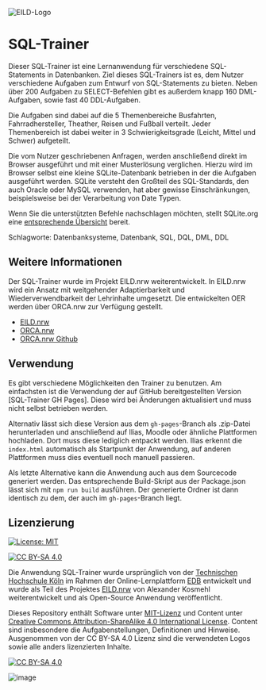 ![EILD-Logo](src/img/eild_header_logo.png)

# SQL-Trainer
Dieser SQL-Trainer ist eine Lernanwendung für verschiedene SQL-Statements in Datenbanken. Ziel dieses SQL-Trainers ist es, dem Nutzer verschiedene Aufgaben zum Entwurf von SQL-Statements zu bieten. Neben über 200 Aufgaben zu SELECT-Befehlen gibt es außerdem knapp 160 DML-Aufgaben, sowie fast 40 DDL-Aufgaben.

Die Aufgaben sind dabei auf die 5 Themenbereiche Busfahrten, Fahrradhersteller, Theather, Reisen und Fußball verteilt. Jeder Themenbereich ist dabei weiter in 3 Schwierigkeitsgrade (Leicht, Mittel und Schwer) aufgeteilt.

Die vom Nutzer geschriebenen Anfragen, werden anschließend direkt im Browser ausgeführt und mit einer Musterlösung verglichen. Hierzu wird im Browser selbst eine kleine SQLite-Datenbank betrieben in der die Aufgaben ausgeführt werden. SQLite versteht den Großteil des SQL-Standards, den auch Oracle oder MySQL verwenden, hat aber gewisse Einschränkungen, beispielsweise bei der Verarbeitung von Date Typen.

Wenn Sie die unterstützten Befehle nachschlagen möchten, stellt SQLite.org eine [entsprechende Übersicht](https://www.sqlite.org/lang.html) bereit.

Schlagworte: Datenbanksysteme, Datenbank, SQL, DQL, DML, DDL

## Weitere Informationen
Der SQL-Trainer wurde im Projekt EILD.nrw weiterentwickelt. In EILD.nrw wird ein Ansatz mit weitgehender Adaptierbarkeit und Wiederverwendbarkeit der Lehrinhalte umgesetzt. Die entwickelten OER werden über ORCA.nrw zur Verfügung gestellt.
- [EILD.nrw]
- [ORCA.nrw]
- [ORCA.nrw Github]

## Verwendung

Es gibt verschiedene Möglichkeiten den Trainer zu benutzen. Am einfachsten ist die Verwendung der auf GitHub bereitgestellten Version [SQL-Trainer GH Pages]. Diese wird bei Änderungen aktualisiert und muss nicht selbst betrieben werden.

Alternativ lässt sich diese Version aus dem `gh-pages`-Branch als .zip-Datei herunterladen und anschließend auf Ilias, Moodle oder ähnliche Plattformen hochladen. Dort muss diese lediglich entpackt werden. Ilias erkennt die `index.html` automatisch als Startpunkt der Anwendung, auf anderen Plattformen muss dies eventuell noch manuell passieren.

Als letzte Alternative kann die Anwendung auch aus dem Sourcecode generiert werden. Das entsprechende Build-Skript aus der Package.json lässt sich mit `npm run build` ausführen. Der generierte Ordner ist dann identisch zu dem, der auch im `gh-pages`-Branch liegt.


## Lizenzierung

[![License: MIT][MIT-shield]][MIT]

[![CC BY-SA 4.0][cc-by-sa-shield]][cc-by-sa]


Die Anwendung SQL-Trainer wurde ursprünglich von der [Technischen Hochschule Köln][TH Köln] im Rahmen der Online-Lernplattform [EDB] entwickelt und wurde als Teil des Projektes [EILD.nrw] von Alexander Kosmehl weiterentwickelt und als Open-Source Anwendung veröffentlicht.

Dieses Repository enthält Software unter [MIT-Lizenz][MIT] und Content unter [Creative Commons Attribution-ShareAlike 4.0 International License][cc-by-sa]. Content sind insbesondere die Aufgabenstellungen, Definitionen und Hinweise. Ausgenommen von der CC BY-SA 4.0 Lizenz sind die verwendeten Logos sowie alle anders lizenzierten Inhalte.

[![CC BY-SA 4.0][cc-by-sa-image]][cc-by-sa]

![image](https://user-images.githubusercontent.com/73349129/233968870-b61f0850-e7c2-489f-a597-53e030794b22.png)



[MIT]: https://github.com/orca-nrw/sql-trainer/blob/master/LICENCE
[MIT-shield]: https://img.shields.io/badge/License-MIT-yellow.svg
[cc-by-sa]: http://creativecommons.org/licenses/by-sa/4.0/
[cc-by-sa-image]: https://licensebuttons.net/l/by-sa/4.0/88x31.png
[cc-by-sa-shield]: https://img.shields.io/badge/License-CC%20BY--SA%204.0-lightgrey.svg
[HSD]: https://www.hs-duesseldorf.de/
[TH Köln]: https://www.th-koeln.de/
[EDB]: https://edb2.gm.th-koeln.de/index
[NF-Trainer]: https://github.com/orca-nrw/sql-trainer/tree/main
[NF-Trainer GH Pages]: https://orca-nrw.github.io/sql-trainer/
[EILD.nrw]: https://www.eild.nrw/
[EILD.nrw GitHub]: https://github.com/EILD-nrw
[ORCA.nrw]: https://www.orca.nrw/
[ORCA.nrw Github]: https://github.com/orca-nrw

